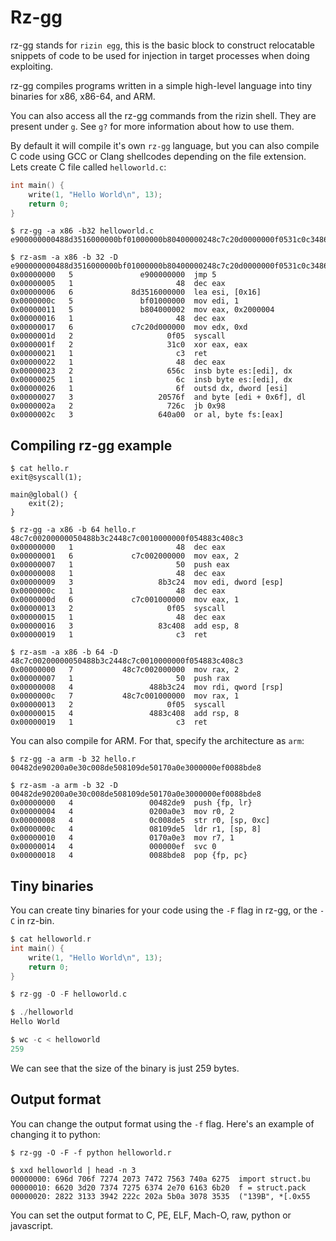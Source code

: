 # Rz-gg

rz-gg stands for `rizin egg`, this is the basic block to construct relocatable
snippets of code to be used for injection in target processes when doing exploiting.

rz-gg compiles programs written in a simple high-level language into tiny binaries
for x86, x86-64, and ARM.

You can also access all the rz-gg commands from the rizin shell. They are present
under `g`. See `g?` for more information about how to use them.

By default it will compile it's own `rz-gg` language, but you can also compile C
code using GCC or Clang shellcodes depending on the file extension. Lets create
C file called `helloworld.c`:
```c
int main() {
	write(1, "Hello World\n", 13);
	return 0;
}
```
```
$ rz-gg -a x86 -b32 helloworld.c
e900000000488d3516000000bf01000000b80400000248c7c20d0000000f0531c0c348656c6c6f20576f726c640a00

$ rz-asm -a x86 -b 32 -D e900000000488d3516000000bf01000000b80400000248c7c20d0000000f0531c0c348656c6c6f20576f726c640a00
0x00000000   5               e900000000  jmp 5
0x00000005   1                       48  dec eax
0x00000006   6             8d3516000000  lea esi, [0x16]
0x0000000c   5               bf01000000  mov edi, 1
0x00000011   5               b804000002  mov eax, 0x2000004
0x00000016   1                       48  dec eax
0x00000017   6             c7c20d000000  mov edx, 0xd
0x0000001d   2                     0f05  syscall
0x0000001f   2                     31c0  xor eax, eax
0x00000021   1                       c3  ret
0x00000022   1                       48  dec eax
0x00000023   2                     656c  insb byte es:[edi], dx
0x00000025   1                       6c  insb byte es:[edi], dx
0x00000026   1                       6f  outsd dx, dword [esi]
0x00000027   3                   20576f  and byte [edi + 0x6f], dl
0x0000002a   2                     726c  jb 0x98
0x0000002c   3                   640a00  or al, byte fs:[eax]
```

## Compiling rz-gg example

```
$ cat hello.r
exit@syscall(1);

main@global() {
	exit(2);
}

$ rz-gg -a x86 -b 64 hello.r
48c7c00200000050488b3c2448c7c0010000000f054883c408c3
0x00000000   1                       48  dec eax
0x00000001   6             c7c002000000  mov eax, 2
0x00000007   1                       50  push eax
0x00000008   1                       48  dec eax
0x00000009   3                   8b3c24  mov edi, dword [esp]
0x0000000c   1                       48  dec eax
0x0000000d   6             c7c001000000  mov eax, 1
0x00000013   2                     0f05  syscall
0x00000015   1                       48  dec eax
0x00000016   3                   83c408  add esp, 8
0x00000019   1                       c3  ret

$ rz-asm -a x86 -b 64 -D 48c7c00200000050488b3c2448c7c0010000000f054883c408c3
0x00000000   7           48c7c002000000  mov rax, 2
0x00000007   1                       50  push rax
0x00000008   4                 488b3c24  mov rdi, qword [rsp]
0x0000000c   7           48c7c001000000  mov rax, 1
0x00000013   2                     0f05  syscall
0x00000015   4                 4883c408  add rsp, 8
0x00000019   1                       c3  ret
```

You can also compile for ARM. For that, specify the architecture as `arm`:

```
$ rz-gg -a arm -b 32 hello.r
00482de90200a0e30c008de508109de50170a0e3000000ef0088bde8

$ rz-asm -a arm -b 32 -D 00482de90200a0e30c008de508109de50170a0e3000000ef0088bde8
0x00000000   4                 00482de9  push {fp, lr}
0x00000004   4                 0200a0e3  mov r0, 2
0x00000008   4                 0c008de5  str r0, [sp, 0xc]
0x0000000c   4                 08109de5  ldr r1, [sp, 8]
0x00000010   4                 0170a0e3  mov r7, 1
0x00000014   4                 000000ef  svc 0
0x00000018   4                 0088bde8  pop {fp, pc}
```

## Tiny binaries

You can create tiny binaries for your code using the `-F` flag in rz-gg,
or the `-C` in rz-bin.

```c
$ cat helloworld.r
int main() {
	write(1, "Hello World\n", 13);
	return 0;
}

$ rz-gg -O -F helloworld.c

$ ./helloworld
Hello World

$ wc -c < helloworld
259
```
We can see that the size of the binary is just 259 bytes.

## Output format

You can change the output format using the `-f` flag. Here's an example of
changing it to python:

```
$ rz-gg -O -F -f python helloworld.r

$ xxd helloworld | head -n 3
00000000: 696d 706f 7274 2073 7472 7563 740a 6275  import struct.bu
00000010: 6620 3d20 7374 7275 6374 2e70 6163 6b20  f = struct.pack
00000020: 2822 3133 3942 222c 202a 5b0a 3078 3535  ("139B", *[.0x55
```

You can set the output format to C, PE, ELF, Mach-O, raw, python or javascript.